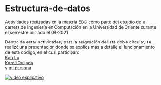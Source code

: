 # Estructura-de-datos
Actividades realizadas en la materia EDD como parte del estudio de la carrera de Ingeniería en Computación en la Universidad de Oriente durante el semestre iniciado el 08-2021


Dentro de estas actividades, para la asignación de lista doble circular, se realizó una presentación donde se explica más a detalle el funcionamiento de este código, en el cual participan:<br />
[Kao Lo](https://github.com/kaolof) <br />
[Karoli Quijada](https://github.com/karoliquijada) <br />
y <a href="https://github.com/EulisesBrazon" target="_blank">mi persona</a>

 
[![video explicativo](https://img.youtube.com/vi/H6Q53QZx0Ek/0.jpg)](https://www.youtube.com/watch?v=H6Q53QZx0Ek)

